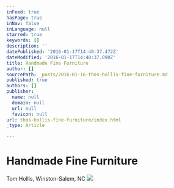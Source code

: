 ```yaml
---
inFeed: true
hasPage: true
inNav: false
inLanguage: null
starred: true
keywords: []
description: ''
datePublished: '2016-01-17T14:40:37.472Z'
dateModified: '2016-01-17T14:40:37.090Z'
title: Handmade Fine Furniture
author: []
sourcePath: _posts/2016-01-16-thos-hollis-fine-furniture.md
published: true
authors: []
publisher:
  name: null
  domain: null
  url: null
  favicon: null
url: thos-hollis-fine-furniture/index.html
_type: Article

---
```

# Handmade Fine Furniture

Tom Hollis, Winston-Salem, NC
![](https://the-grid-user-content.s3-us-west-2.amazonaws.com/90b1ba1e-aff3-417a-8f43-0730f35eba17.jpg)